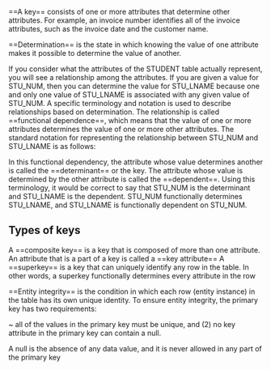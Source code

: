 
==A key== consists of one or more attributes that determine other attributes. For example, an invoice number identifies all of the invoice 
attributes, such as the invoice date and the customer name.

==Determination== is the state in which knowing the value of one attribute makes it possible to determine the value of another. 

If you consider what the attributes of the STUDENT table actually 
represent, you will see a relationship among the attributes. If you are given a value for STU_NUM, then you can determine the value for STU_LNAME because one and only one value of STU_LNAME is associated with any given value of STU_NUM. A specific 
terminology and notation is used to describe relationships based on determination. 
The relationship is called ==functional dependence==, which means that the value of one or more attributes determines the value of one or more other attributes. The standard 
notation for representing the relationship between STU_NUM and STU_LNAME is 
as follows:

In this functional dependency, the attribute whose value determines another is called the ==determinant== or the key. The attribute whose value is determined by the other attribute is called the ==dependent==. Using this terminology, it would be correct to say that STU_NUM is the determinant and STU_LNAME is the dependent. STU_NUM functionally 
determines STU_LNAME, and STU_LNAME is functionally dependent on STU_NUM. 


## Types of keys

A ==composite key== is a key that is composed of more than one attribute. An attribute that is a part of a key is called a ==key attribute== 
A ==superkey== is a key that can uniquely identify any row in the table. In other words, a superkey functionally determines every attribute in the row



==Entity integrity== is the condition in which each row (entity instance) in the table has its own unique identity. To ensure entity integrity, the primary key has two requirements: 

   ~ all of the values in the primary key must be unique, and (2) no key attribute in the primary key can contain a null.

A null is the absence of any data value, and it is never allowed in any part of the primary key